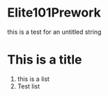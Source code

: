 # Elite101Prework
this is a test for an untitled string
# This is a title
1. this is a list
2. Test list
